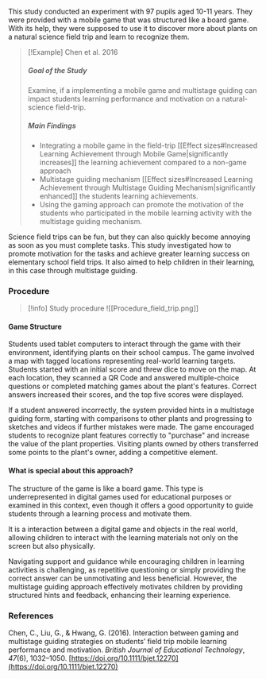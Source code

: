 
This study conducted an experiment with 97 pupils aged 10-11 years. They were provided with a mobile game that was structured like a board game. With its help, they were supposed to use it to discover more about plants on a natural science field trip and learn to recognize them.


>[!Example] Chen et al. 2016
> ##### Goal of the Study
> Examine, if a implementing a mobile game and multistage guiding can impact students learning performance and motivation on a natural-science field-trip.
> ##### Main Findings
>- Integrating a mobile game in the field-trip [[Effect sizes#Increased Learning Achievement through Mobile Game|significantly increases]] the learning achievement compared to a non-game approach
>- Multistage guiding mechanism [[Effect sizes#Increased Learning Achievement through Multistage Guiding Mechanism|significantly enhanced]]  the students learning achievements.
>- Using the gaming approach can promote the motivation of the students who participated in the mobile learning activity with the multistage guiding mechanism.


Science field trips can be fun, but they can also quickly become annoying as soon as you must complete tasks. This study investigated how to promote motivation for the tasks and achieve greater learning success on elementary school field trips. It also aimed to help children in their learning, in this case through multistage guiding.

### Procedure

>[!info] Study procedure
>![[Procedure_field_trip.png]]

#### Game Structure

Students used tablet computers to interact through the game with their environment, identifying plants on their school campus. The game involved a map with tagged locations representing real-world learning targets. Students started with an initial score and threw dice to move on the map. At each location, they scanned a QR Code and answered multiple-choice questions or completed matching games about the plant's features. Correct answers increased their scores, and the top five scores were displayed.

If a student answered incorrectly, the system provided hints in a multistage guiding form, starting with comparisons to other plants and progressing to sketches and videos if further mistakes were made. The game encouraged students to recognize plant features correctly to "purchase" and increase the value of the plant properties. Visiting plants owned by others transferred some points to the plant's owner, adding a competitive element.

#### What is special about this approach?

The structure of the game is like a board game. This type is underrepresented in digital games used for educational purposes or examined in this context, even though it offers a good opportunity to guide students through a learning process and motivate them.

It is a interaction between a digital game and objects in the real world, allowing children to interact with the learning materials not only on the screen but also physically.

Navigating support and guidance while encouraging children in learning activities is challenging, as repetitive questioning or simply providing the correct answer can be unmotivating and less beneficial. However, the multistage guiding approach effectively motivates children by providing structured hints and feedback, enhancing their learning experience.

### References

Chen, C., Liu, G., & Hwang, G. (2016). Interaction between gaming and multistage guiding strategies on students’ field trip mobile learning performance and motivation. _British Journal of Educational Technology_, _47_(6), 1032–1050. [https://doi.org/10.1111/bjet.12270](https://doi.org/10.1111/bjet.12270)